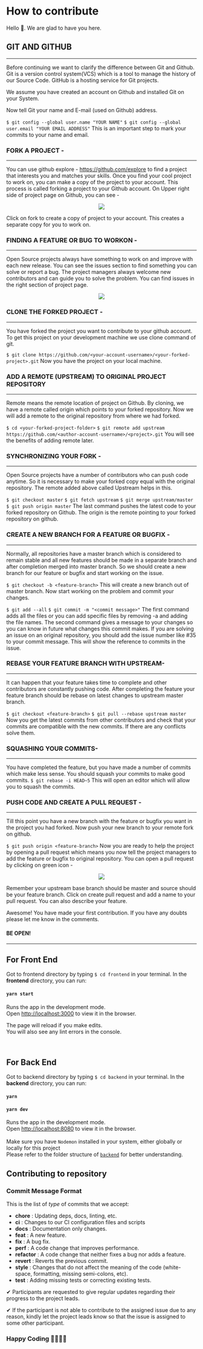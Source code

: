 ﻿# How to contribute

Hello 👋. We are glad to have you here.

## GIT AND GITHUB
***
Before continuing we want to clarify the difference between Git and Github. Git is a version control system(VCS) which is a tool to manage the history of our Source Code. GitHub is a hosting service for Git projects.

We assume you have created an account on Github and installed Git on your System.

Now tell Git your name and E-mail (used on Github) address.

``` $ git config --global user.name "YOUR NAME" ```
```$ git config --global user.email "YOUR EMAIL ADDRESS"```
This is an important step to mark your commits to your name and email.

### FORK A PROJECT -
***
You can use github explore - https://github.com/explore to find a project that interests you and matches your skills. Once you find your cool project to work on, you can make a copy of the project to your account. This process is called forking a project to your Github account. On Upper right side of project page on Github, you can see -

<p align="center">  <img  src="https://i.imgur.com/P0n6f97.png">  </p>
Click on fork to create a copy of project to your account. This creates a separate copy for you to work on.

### FINDING A FEATURE OR BUG TO WORKON - 
***
Open Source projects always have something to work on and improve with each new release. You can see the issues section to find something you can solve or report a bug. The project managers always welcome new contributors and can guide you to solve the problem. You can find issues in the right section of project page.

<p align="center">  <img  src="https://i.imgur.com/czVjpS7.png">  </p>

### CLONE THE FORKED PROJECT -
***
You have forked the project you want to contribute to your github account. To get this project on your development machine we use clone command of git.

```$ git clone https://github.com/<your-account-username>/<your-forked-project>.git```
Now you have the project on your local machine.

### ADD A REMOTE (UPSTREAM) TO ORIGINAL PROJECT REPOSITORY 
***
Remote means the remote location of project on Github. By cloning, we have a remote called origin which points to your forked repository. Now we will add a remote to the original repository from where we had forked.

```$ cd <your-forked-project-folder>```
```$ git remote add upstream https://github.com/<author-account-username>/<project>.git```
You will see the benefits of adding remote later.
### SYNCHRONIZING YOUR FORK -
***
Open Source projects have a number of contributors who can push code anytime. So it is necessary to make your forked copy equal with the original repository. The remote added above called Upstream helps in this.

```$ git checkout master```
```$ git fetch upstream```
```$ git merge upstream/master```
```$ git push origin master```
The last command pushes the latest code to your forked repository on Github. The origin is the remote pointing to your forked repository on github.

### CREATE A NEW BRANCH FOR A FEATURE OR BUGFIX -
***
Normally, all repositories have a master branch which is considered to remain stable and all new features should be made in a separate branch and after completion merged into master branch. So we should create a new branch for our feature or bugfix and start working on the issue.

```$ git checkout -b <feature-branch>```
This will create a new branch out of master branch. Now start working on the problem and commit your changes.

```$ git add --all```
```$ git commit -m "<commit message>"```
The first command adds all the files or you can add specific files by removing -a and adding the file names. The second command gives a message to your changes so you can know in future what changes this commit makes. If you are solving an issue on an original repository, you should add the issue number like #35 to your commit message. This will show the reference to commits in the issue.
### REBASE YOUR FEATURE BRANCH WITH UPSTREAM-
***
It can happen that your feature takes time to complete and other contributors are constantly pushing code. After completing the feature your feature branch should be rebase on latest changes to upstream master branch.

```$ git checkout <feature-branch>```
```$ git pull --rebase upstream master```
Now you get the latest commits from other contributors and check that your commits are compatible with the new commits. If there are any conflicts solve them.

### SQUASHING YOUR COMMITS-
***
You have completed the feature, but you have made a number of commits which make less sense. You should squash your commits to make good commits.
```$ git rebase -i HEAD~5```
This will open an editor which will allow you to squash the commits.

### PUSH CODE AND CREATE A PULL REQUEST -
***
Till this point you have a new branch with the feature or bugfix you want in the project you had forked. Now push your new branch to your remote fork on github.

```$ git push origin <feature-branch>```
Now you are ready to help the project by opening a pull request which means you now tell the project managers to add the feature or bugfix to original repository. You can open a pull request by clicking on green icon -

<p align="center">  <img  src="https://i.imgur.com/aGaqAD5.png">  </p>

Remember your upstream base branch should be master and source should be your feature branch. Click on create pull request and add a name to your pull request. You can also describe your feature.

Awesome! You have made your first contribution. If you have any doubts please let me know in the comments.

#### BE OPEN!
***

## For Front End

Got to frontend directory by typing `$ cd frontend` in your terminal.
In the <b>frontend</b> directory, you can run:

#### `yarn start`

Runs the app in the development mode.<br />
Open [http://localhost:3000](http://localhost:3000) to view it in the browser.

The page will reload if you make edits.<br />
You will also see any lint errors in the console.

<br />

## For Back End

Got to backend directory by typing `$ cd backend` in your terminal.
In the <b>backend</b> directory, you can run:

#### `yarn`

#### `yarn dev`

Runs the app in the development mode.<br />
Open [http://localhost:8080](http://localhost:8080) to view it in the browser.<br/> <br/>
Make sure you have `Nodemon` installed in your system, either globally or locally for this project <br/>
Please refer to the folder structure of [`backend`](https://github.com/girlscript/feminist-bible-phase-2/blob/master/backend/README.md) for better understanding.
<br />

## Contributing to repository

### Commit Message Format

This is the list of _type_ of commits that we accept:

- **chore** : Updating deps, docs, linting, etc.
- **ci** : Changes to our CI configuration files and scripts
- **docs** : Documentation only changes.
- **feat** : A new feature.
- **fix** : A bug fix.
- **perf** : A code change that improves performance.
- **refactor** : A code change that neither fixes a bug nor adds a feature.
- **revert** : Reverts the previous commit.
- **style** : Changes that do not affect the meaning of the code (white-space, formatting, missing semi-colons, etc).
- **test** : Adding missing tests or correcting existing tests.

✔ Participants are requested to give regular updates regarding their progress to the project leads.

✔ If the participant is not able to contribute to the assigned issue due to any reason, kindly let the project leads know so that the issue is assigned to some other participant.

### Happy Coding 👩‍💻👩‍💻
